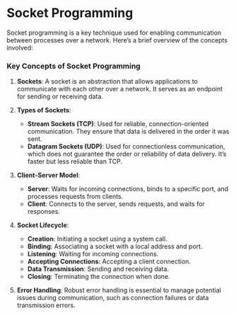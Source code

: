 # Socket Programming

Socket programming is a key technique used for enabling communication between processes over a network. Here’s a brief overview of the concepts involved:

### Key Concepts of Socket Programming

1. **Sockets**: A socket is an abstraction that allows applications to communicate with each other over a network. It serves as an endpoint for sending or receiving data.

2. **Types of Sockets**:
   - **Stream Sockets (TCP)**: Used for reliable, connection-oriented communication. They ensure that data is delivered in the order it was sent.
   - **Datagram Sockets (UDP)**: Used for connectionless communication, which does not guarantee the order or reliability of data delivery. It’s faster but less reliable than TCP.

3. **Client-Server Model**:
   - **Server**: Waits for incoming connections, binds to a specific port, and processes requests from clients.
   - **Client**: Connects to the server, sends requests, and waits for responses.

4. **Socket Lifecycle**:
   - **Creation**: Initiating a socket using a system call.
   - **Binding**: Associating a socket with a local address and port.
   - **Listening**: Waiting for incoming connections.
   - **Accepting Connections**: Accepting a client connection.
   - **Data Transmission**: Sending and receiving data.
   - **Closing**: Terminating the connection when done.

5. **Error Handling**: Robust error handling is essential to manage potential issues during communication, such as connection failures or data transmission errors.
